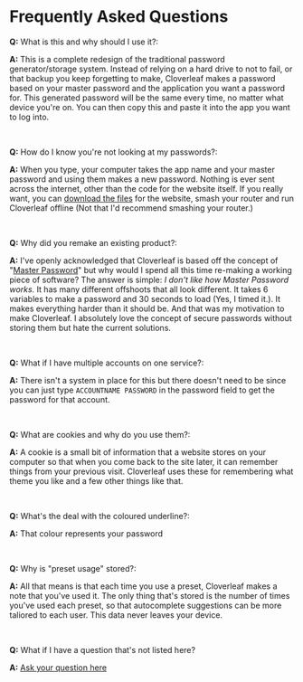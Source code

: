 # Frequently Asked Questions

**Q:** What is this and why should I use it?:

**A:** This is a complete redesign of the traditional password generator/storage system. Instead of relying on a hard drive to not to fail, or that backup you keep forgetting to make, Cloverleaf makes a password based on your master password and the application you want a password for. This generated password will be the same every time, no matter what device you're on. You can then copy this and paste it into the app you want to log into.

<br/>

**Q:** How do I know you're not looking at my passwords?:

**A:** When you type, your computer takes the app name and your master password and using them makes a new password. Nothing is ever sent across the internet, other than the code for the website itself. If you really want, you can [download the files](https://github.com/cloverleaf/web/archive/refs/heads/master.zip) for the website, smash your router and run Cloverleaf offline (Not that I'd recommend smashing your router.)

<br/>

<a name="remake">**Q:** Why did you remake an existing product?:</a>

**A:** I've openly acknowledged that Cloverleaf is based off the concept of "[Master Password](https://masterpasswordapp.com/)" but why would I spend all this time re-making a working piece of software? The answer is simple: *I don't like how Master Password works.* It has many different offshoots that all look different. It takes 6 variables to make a password and 30 seconds to load (Yes, I timed it.). It makes everything harder than it should be. And that was my motivation to make Cloverleaf. I absolutely love the concept of secure passwords without storing them but hate the current solutions.

<br/>

**Q:** What if I have multiple accounts on one service?:

**A:** There isn't a system in place for this but there doesn't need to be since you can just type `ACCOUNTNAME PASSWORD` in the password field to get the password for that account.

<br/>

<a name="cookies">**Q:** What are cookies and why do you use them?:</a>

**A:** A cookie is a small bit of information that a website stores on your computer so that when you come back to the site later, it can remember things from your previous visit. Cloverleaf uses these for remembering what theme you like and a few other things like that.

<br/>

**Q:** What's the deal with the coloured underline?:

**A:** That colour represents your password

<br/>

**Q:** Why is "preset usage" stored?:

**A:** All that means is that each time you use a preset, Cloverleaf makes a note that you've used it. The only thing that's stored is the number of times you've used each preset, so that autocomplete suggestions can be more taliored to each user. This data never leaves your device.

<br/>

**Q:** What if I have a question that's not listed here?

**A:** [Ask your question here](https://github.com/cloverleaf/web/issues/new?assignees=&labels=Question&template=question.md)
